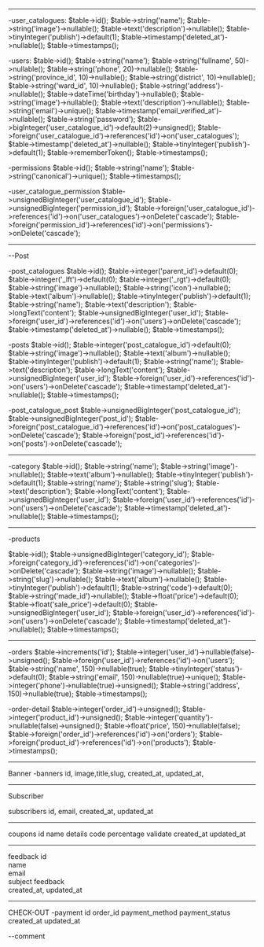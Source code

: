 --------------------------
-user_catalogues:
$table->id();
$table->string('name');
$table->string('image')->nullable();
$table->text('description')->nullable();
$table->tinyInteger('publish')->default(1);
$table->timestamp('deleted_at')->nullable();
$table->timestamps();

-users:
$table->id();
$table->string('name');
$table->string('fullname', 50)->nullable();
$table->string('phone', 20)->nullable();
$table->string('province_id', 10)->nullable();
$table->string('district', 10)->nullable();
$table->string('ward_id', 10)->nullable();
$table->string('address')->nullable();
$table->dateTime('birthday')->nullable();
$table->string('image')->nullable();
$table->text('description')->nullable();
$table->string('email')->unique();
$table->timestamp('email_verified_at')->nullable();
$table->string('password');
$table->bigInteger('user_catalogue_id')->default(2)->unsigned();
$table->foreign('user_catalogue_id')->references('id')->on('user_catalogues');
$table->timestamp('deleted_at')->nullable();
$table->tinyInteger('publish')->default(1);
$table->rememberToken();
$table->timestamps();

-permissions
$table->id();
$table->string('name');
$table->string('canonical')->unique();
$table->timestamps();

-user_catalogue_permission
$table->unsignedBigInteger('user_catalogue_id');
$table->unsignedBigInteger('permission_id');
$table->foreign('user_catalogue_id')->references('id')->on('user_catalogues')->onDelete('cascade');
$table->foreign('permission_id')->references('id')->on('permissions')->onDelete('cascade');

------------------------
--Post


-post_catalogues
$table->id();
$table->integer('parent_id')->default(0);
$table->integer('_lft')->default(0);
$table->integer('_rgt')->default(0);
$table->string('image')->nullable();
$table->string('icon')->nullable();
$table->text('album')->nullable();
$table->tinyInteger('publish')->default(1);
$table->string('name');
$table->text('description');
$table->longText('content');
$table->unsignedBigInteger('user_id');
$table->foreign('user_id')->references('id')->on('users')->onDelete('cascade');
$table->timestamp('deleted_at')->nullable();
$table->timestamps();


-posts
$table->id();
$table->integer('post_catalogue_id')->default(0);
$table->string('image')->nullable();
$table->text('album')->nullable();
$table->tinyInteger('publish')->default(1);
$table->string('name');
$table->text('description');
$table->longText('content');
$table->unsignedBigInteger('user_id');
$table->foreign('user_id')->references('id')->on('users')->onDelete('cascade');
$table->timestamp('deleted_at')->nullable();
$table->timestamps();


-post_catalogue_post
$table->unsignedBigInteger('post_catalogue_id');
$table->unsignedBigInteger('post_id');
$table->foreign('post_catalogue_id')->references('id')->on('post_catalogues')->onDelete('cascade');
$table->foreign('post_id')->references('id')->on('posts')->onDelete('cascade');

----------------

-category
$table->id();
$table->string('name');
$table->string('image')->nullable();
$table->text('album')->nullable();
$table->tinyInteger('publish')->default(1);
$table->string('name');
$table->string('slug');
$table->text('description');
$table->longText('content');
$table->unsignedBigInteger('user_id');
$table->foreign('user_id')->references('id')->on('users')->onDelete('cascade');
$table->timestamp('deleted_at')->nullable();
$table->timestamps();


--------------
-products

$table->id();
$table->unsignedBigInteger('category_id');
$table->foreign('category_id')->references('id')->on('categories')->onDelete('cascade');
$table->string('image')->nullable();
$table->string('slug')->nullable();
$table->text('album')->nullable();
$table->tinyInteger('publish')->default(1);
$table->string('code')->default(0);
$table->string('made_id')->nullable();
$table->float('price')->default(0);
$table->float('sale_price')->default(0);
$table->unsignedBigInteger('user_id');
$table->foreign('user_id')->references('id')->on('users')->onDelete('cascade');
$table->timestamp('deleted_at')->nullable();
$table->timestamps();



----------
-orders
$table->increments('id');
$table->integer('user_id')->nullable(false)->unsigned();
$table->foreign('user_id')->references('id')->on('users');
$table->string('name', 150)->nullable(true);
$table->tinyInteger('status')->default(0);
$table->string('email', 150)->nullable(true)->unique();
$table->integer('phone')->nullable(true)->unsigned();
$table->string('address', 150)->nullable(true);
$table->timestamps();


-order-detail
$table->integer('order_id')->unsigned();
$table->integer('product_id')->unsigned();
$table->integer('quantity')->nullable(false)->unsigned();
$table->float('price', 150)->nullable(false);
$table->foreign('order_id')->references('id')->on('orders');
$table->foreign('product_id')->references('id')->on('products');
$table->timestamps();




--------------
Banner
-banners
id, image,title,slug, created_at, updated_at,



-----------------
Subscriber

subscribers
id, email, created_at, updated_at



-----------
coupons
id
name
details
code
percentage
validate
created_at
updated_at

------------- 
feedback 
    id	
	name	
	email	
	subject	
	feedback	
    created_at,
    updated_at



-------------------

CHECK-OUT
-payment
id
order_id
payment_method
payment_status
created_at
updated_at

--comment